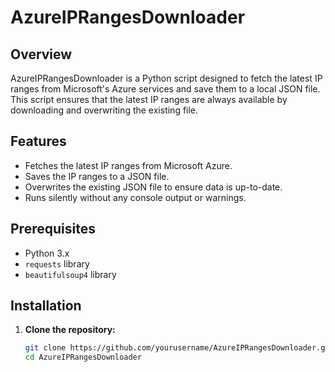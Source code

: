 # AzureIPRangesDownloader

## Overview
AzureIPRangesDownloader is a Python script designed to fetch the latest IP ranges from Microsoft's Azure services and save them to a local JSON file. This script ensures that the latest IP ranges are always available by downloading and overwriting the existing file.

## Features
- Fetches the latest IP ranges from Microsoft Azure.
- Saves the IP ranges to a JSON file.
- Overwrites the existing JSON file to ensure data is up-to-date.
- Runs silently without any console output or warnings.

## Prerequisites
- Python 3.x
- `requests` library
- `beautifulsoup4` library

## Installation
1. **Clone the repository:**
   ```sh
   git clone https://github.com/yourusername/AzureIPRangesDownloader.git
   cd AzureIPRangesDownloader
